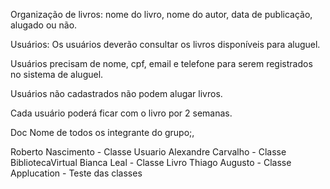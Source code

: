 Organização de livros: nome do livro, nome do autor, data de publicação, alugado ou não.

Usuários: Os usuários deverão consultar os livros disponíveis para aluguel.

Usuários precisam de nome, cpf, email e telefone para serem registrados no sistema de aluguel. 

Usuários não cadastrados não podem alugar livros. 

Cada usuário poderá ficar com o livro por 2 semanas.

Doc
Nome de todos os integrante do grupo;,

Roberto Nascimento - Classe Usuario
Alexandre Carvalho - Classe BibliotecaVirtual
Bianca Leal - Classe Livro
Thiago Augusto - Classe Applucation - Teste das classes